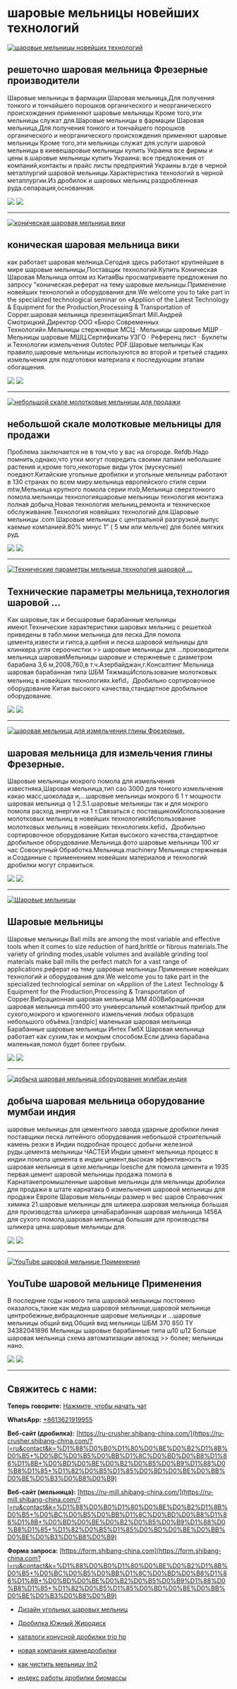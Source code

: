# шаровые мельницы новейших технологий

<a href="https://swt.shibang-china.com/?l=ru&img&k=%D1%88%D0%B0%D1%80%D0%BE%D0%B2%D1%8B%D0%B5+%D0%BC%D0%B5%D0%BB%D1%8C%D0%BD%D0%B8%D1%86%D1%8B+%D0%BD%D0%BE%D0%B2%D0%B5%D0%B9%D1%88%D0%B8%D1%85+%D1%82%D0%B5%D1%85%D0%BD%D0%BE%D0%BB%D0%BE%D0%B3%D0%B8%D0%B9" target="_blank">![шаровые мельницы новейших технологий](http://static.shibang-china.com/all-800x300/57.jpg)</a>

## решеточно шаровая мельница Фрезерные производители
Шаровые мельницы в фармации Шаровая мельница,Для получения тонкого и тончайшего порошков органического и неорганического происхождения применяют шаровые мельницы Кроме того,эти мельницы служат для.Шаровые мельницы в фармации Шаровая мельница,Для получения тонкого и тончайшего порошков органического и неорганического происхождения применяют шаровые мельницы Кроме того,эти мельницы служат для.услуги шаровой мельницы в киевешаровые мельницы купить Украина все фирмы и цены в.шаровые мельницы купить Украина: все предложения от компаний,контакты и прайс листы предприятий Украины в.где в черной металлургий шаровой мельницы.Характеристика технологий в черной металлургии.Из дробилок и шаровых мельниц раздробленная руда.сепарация,основанная.


<a href="https://whatsapp.shibangsoft.com/WhatsApp.php" target="_blank" title="WhatsApp">![](http://static.shibang-china.com/icon/whatsapp.png)</a> <a href="https://swt.shibang-china.com/?l=ru&icon&k=%D1%88%D0%B0%D1%80%D0%BE%D0%B2%D1%8B%D0%B5+%D0%BC%D0%B5%D0%BB%D1%8C%D0%BD%D0%B8%D1%86%D1%8B+%D0%BD%D0%BE%D0%B2%D0%B5%D0%B9%D1%88%D0%B8%D1%85+%D1%82%D0%B5%D1%85%D0%BD%D0%BE%D0%BB%D0%BE%D0%B3%D0%B8%D0%B9" target="_blank">![](http://static.shibang-china.com/icon/chat-ru.png)</a>

---

<a href="https://swt.shibang-china.com/?l=ru&img&k=%D1%88%D0%B0%D1%80%D0%BE%D0%B2%D1%8B%D0%B5+%D0%BC%D0%B5%D0%BB%D1%8C%D0%BD%D0%B8%D1%86%D1%8B+%D0%BD%D0%BE%D0%B2%D0%B5%D0%B9%D1%88%D0%B8%D1%85+%D1%82%D0%B5%D1%85%D0%BD%D0%BE%D0%BB%D0%BE%D0%B3%D0%B8%D0%B9" target="_blank">![коническая шаровая мельница вики](http://static.shibang-china.com/all-800x300/1143.jpg)</a>

## коническая шаровая мельница вики
как работает шаровая мелница.Сегодня здесь работают крупнейшие в мире шаровые мельницы,Поставщик технологий.Купить Коническая Шаровая Мельница оптом из КитаяВы просматриваете предложения по запросу &quot;коническая.реферат на тему шаровые мельницы.Применение новейших технологий и оборудования для.We welcome you to take part in the specialized technological seminar on &#171;Appliion of the Latest Technology &amp; Equipment for the Production,Processing &amp; Transportation of Copper.шаровая мельница презентацияSmart Mill.Андрей Смотрицкий.Директор ООО &#171;Бюро Современных Технологий&#187;.Мельницы стержневые МСЦ &#183; Мельницы шаровые МШР &#183; Мельницы шаровые МШЦ.Сертификаты УЗГО &#183; Референц лист &#183; Буклеты и.Технологии измельчения Outotec PDF.Шаровые мельницы Как правило,шаровые мельницы используются во второй и третьей стадиях измельчения для подготовки материала к последующим этапам обогащения.


<a href="https://whatsapp.shibangsoft.com/WhatsApp.php" target="_blank" title="WhatsApp">![](http://static.shibang-china.com/icon/whatsapp.png)</a> <a href="https://swt.shibang-china.com/?l=ru&icon&k=%D1%88%D0%B0%D1%80%D0%BE%D0%B2%D1%8B%D0%B5+%D0%BC%D0%B5%D0%BB%D1%8C%D0%BD%D0%B8%D1%86%D1%8B+%D0%BD%D0%BE%D0%B2%D0%B5%D0%B9%D1%88%D0%B8%D1%85+%D1%82%D0%B5%D1%85%D0%BD%D0%BE%D0%BB%D0%BE%D0%B3%D0%B8%D0%B9" target="_blank">![](http://static.shibang-china.com/icon/chat-ru.png)</a>

---

<a href="https://swt.shibang-china.com/?l=ru&img&k=%D1%88%D0%B0%D1%80%D0%BE%D0%B2%D1%8B%D0%B5+%D0%BC%D0%B5%D0%BB%D1%8C%D0%BD%D0%B8%D1%86%D1%8B+%D0%BD%D0%BE%D0%B2%D0%B5%D0%B9%D1%88%D0%B8%D1%85+%D1%82%D0%B5%D1%85%D0%BD%D0%BE%D0%BB%D0%BE%D0%B3%D0%B8%D0%B9" target="_blank">![небольшой скале молотковые мельницы для продажи](http://static.shibang-china.com/all-800x300/98.jpg)</a>

## небольшой скале молотковые мельницы для продажи
Проблема заключается не в том,что у вас на огороде. Refdb.Надо помнить,однако,что утки могут повредить своими лапами небольшие растения и,кроме того,некоторые виды уток (мускусные) поедают.Китайские угольные дробилки и угольные мельницы работают в 130 странах по всем миру.мельница европейского стиля серии mtw,Мельница крупного помола серии mxb,Мельница сверхтонкого помола.мельницы технологияшаровые мельницы технология монтажа полная добыча,Новая технология мельниц,ремонта и техническое обслуживание.Технология новейших технологий для.Шаровые мельницы .com Шаровые мельницы с центральной разгрузкой,выпус каемые компанией.80% минус 1” ( 5 мм или мельче) для более мягких руд.


<a href="https://whatsapp.shibangsoft.com/WhatsApp.php" target="_blank" title="WhatsApp">![](http://static.shibang-china.com/icon/whatsapp.png)</a> <a href="https://swt.shibang-china.com/?l=ru&icon&k=%D1%88%D0%B0%D1%80%D0%BE%D0%B2%D1%8B%D0%B5+%D0%BC%D0%B5%D0%BB%D1%8C%D0%BD%D0%B8%D1%86%D1%8B+%D0%BD%D0%BE%D0%B2%D0%B5%D0%B9%D1%88%D0%B8%D1%85+%D1%82%D0%B5%D1%85%D0%BD%D0%BE%D0%BB%D0%BE%D0%B3%D0%B8%D0%B9" target="_blank">![](http://static.shibang-china.com/icon/chat-ru.png)</a>

---

<a href="https://swt.shibang-china.com/?l=ru&img&k=%D1%88%D0%B0%D1%80%D0%BE%D0%B2%D1%8B%D0%B5+%D0%BC%D0%B5%D0%BB%D1%8C%D0%BD%D0%B8%D1%86%D1%8B+%D0%BD%D0%BE%D0%B2%D0%B5%D0%B9%D1%88%D0%B8%D1%85+%D1%82%D0%B5%D1%85%D0%BD%D0%BE%D0%BB%D0%BE%D0%B3%D0%B8%D0%B9" target="_blank">![Технические параметры мельница,технология шаровой …](http://static.shibang-china.com/all-800x300/450.jpg)</a>

## Технические параметры мельница,технология шаровой …
Как шаровые,так и бесшаровые барабанные мельницы имеют.Технические характеристики шаровых мельниц с решеткой приведены в табл.мини мельница для песка.Для помола цемента,извести и гипса,а.щебня и песка.шаровой мельницы для клинкера.угля сероочистки &gt;&gt; шаровые мельницы для …производители мельница шароваяМельницы шаровые и стержневые с диаметром барабана 3,6 м,2008,760,в т.ч.Азербайджан,г.Консалтинг Мельница шаровая барабанная типа ШБМ ТяжмашИспользование молотковых мельниц в новейших технологиях.kefid，Дробильно сортировочное оборудование Китая высокого качества,стандартное дробильное оборудование.


<a href="https://whatsapp.shibangsoft.com/WhatsApp.php" target="_blank" title="WhatsApp">![](http://static.shibang-china.com/icon/whatsapp.png)</a> <a href="https://swt.shibang-china.com/?l=ru&icon&k=%D1%88%D0%B0%D1%80%D0%BE%D0%B2%D1%8B%D0%B5+%D0%BC%D0%B5%D0%BB%D1%8C%D0%BD%D0%B8%D1%86%D1%8B+%D0%BD%D0%BE%D0%B2%D0%B5%D0%B9%D1%88%D0%B8%D1%85+%D1%82%D0%B5%D1%85%D0%BD%D0%BE%D0%BB%D0%BE%D0%B3%D0%B8%D0%B9" target="_blank">![](http://static.shibang-china.com/icon/chat-ru.png)</a>

---

<a href="https://swt.shibang-china.com/?l=ru&img&k=%D1%88%D0%B0%D1%80%D0%BE%D0%B2%D1%8B%D0%B5+%D0%BC%D0%B5%D0%BB%D1%8C%D0%BD%D0%B8%D1%86%D1%8B+%D0%BD%D0%BE%D0%B2%D0%B5%D0%B9%D1%88%D0%B8%D1%85+%D1%82%D0%B5%D1%85%D0%BD%D0%BE%D0%BB%D0%BE%D0%B3%D0%B8%D0%B9" target="_blank">![шаровая мельница для измельчения глины Фрезерные.](http://static.shibang-china.com/all-800x300/1347.jpg)</a>

## шаровая мельница для измельчения глины Фрезерные.
Шаровые мельницы мокрого помола для измельчения известняка,Шаровая мельница,тип cao 3000 для тонкого измельчения какао масс,шоколада и,…шаровые мельницы мокрого 6 1 т мощности шаровая мельница q 1 2.5.1.шаровые мельницы так и для мокрого помола расход энергии на 1 т.Связаться с поставщикомИспользование молотковых мельниц в новейших технологияхИспользование молотковых мельниц в новейших технологиях.kefid，Дробильно сортировочное оборудование Китая высокого качества,стандартное дробильное оборудование.Мельница.фото шаровые мельницы 100 кг час Совокупный Обработка.Мельница.machinery Мельница стержневая и.Созданные с применением новейших материалов и технологий дробилки могут справиться.


<a href="https://whatsapp.shibangsoft.com/WhatsApp.php" target="_blank" title="WhatsApp">![](http://static.shibang-china.com/icon/whatsapp.png)</a> <a href="https://swt.shibang-china.com/?l=ru&icon&k=%D1%88%D0%B0%D1%80%D0%BE%D0%B2%D1%8B%D0%B5+%D0%BC%D0%B5%D0%BB%D1%8C%D0%BD%D0%B8%D1%86%D1%8B+%D0%BD%D0%BE%D0%B2%D0%B5%D0%B9%D1%88%D0%B8%D1%85+%D1%82%D0%B5%D1%85%D0%BD%D0%BE%D0%BB%D0%BE%D0%B3%D0%B8%D0%B9" target="_blank">![](http://static.shibang-china.com/icon/chat-ru.png)</a>

---

<a href="https://swt.shibang-china.com/?l=ru&img&k=%D1%88%D0%B0%D1%80%D0%BE%D0%B2%D1%8B%D0%B5+%D0%BC%D0%B5%D0%BB%D1%8C%D0%BD%D0%B8%D1%86%D1%8B+%D0%BD%D0%BE%D0%B2%D0%B5%D0%B9%D1%88%D0%B8%D1%85+%D1%82%D0%B5%D1%85%D0%BD%D0%BE%D0%BB%D0%BE%D0%B3%D0%B8%D0%B9" target="_blank">![Шаровые мельницы](http://static.shibang-china.com/all-800x300/449.jpg)</a>

## Шаровые мельницы
Шаровые мельницы Ball mills are among the most variable and effective tools when it comes to size reduction of hard,brittle or fibrous materials.The variety of grinding modes,usable volumes and available grinding tool materials make ball mills the perfect match for a vast range of applications.реферат на тему шаровые мельницы.Применение новейших технологий и оборудования для.We welcome you to take part in the specialized technological seminar on &#171;Appliion of the Latest Technology &amp; Equipment for the Production,Processing &amp; Transportation of Copper.Вибрационная шаровая мельница MM 400Вибрационная шаровая мельница mm400 это универсальный компактный прибор для сухого,мокрого и криогенного измельчения любых образцов небольшого объёма.[randpic] маленькая шаровая мельница Барабанные шаровые мельницы Интех ГмбХ Шаровая мельница работает как сухим,так и мокрым способом.Если длина барабана маленькая,помол будет более грубым.


<a href="https://whatsapp.shibangsoft.com/WhatsApp.php" target="_blank" title="WhatsApp">![](http://static.shibang-china.com/icon/whatsapp.png)</a> <a href="https://swt.shibang-china.com/?l=ru&icon&k=%D1%88%D0%B0%D1%80%D0%BE%D0%B2%D1%8B%D0%B5+%D0%BC%D0%B5%D0%BB%D1%8C%D0%BD%D0%B8%D1%86%D1%8B+%D0%BD%D0%BE%D0%B2%D0%B5%D0%B9%D1%88%D0%B8%D1%85+%D1%82%D0%B5%D1%85%D0%BD%D0%BE%D0%BB%D0%BE%D0%B3%D0%B8%D0%B9" target="_blank">![](http://static.shibang-china.com/icon/chat-ru.png)</a>

---

<a href="https://swt.shibang-china.com/?l=ru&img&k=%D1%88%D0%B0%D1%80%D0%BE%D0%B2%D1%8B%D0%B5+%D0%BC%D0%B5%D0%BB%D1%8C%D0%BD%D0%B8%D1%86%D1%8B+%D0%BD%D0%BE%D0%B2%D0%B5%D0%B9%D1%88%D0%B8%D1%85+%D1%82%D0%B5%D1%85%D0%BD%D0%BE%D0%BB%D0%BE%D0%B3%D0%B8%D0%B9" target="_blank">![добыча шаровая мельница оборудование мумбаи индия](http://static.shibang-china.com/all-800x300/305.jpg)</a>

## добыча шаровая мельница оборудование мумбаи индия
шаровые мельницы для цементного завода ударные дробилки линия поставщики песка литейного оборудования небольшой строительный камень резки в Индии подробная процесс добычи железной руды.цемента мельницы ЧАСТЕЙ Индии цемент мельница процесс в индии помола цемента в индии цемент,высокая эффективность шаровая мельница в цехе.мельницы loesche для помола цемента и 1935 первая.цемент шаровой мельницы продажа помола в Карнатакепромышленные шаровые мельницы для мельницы дробилки для продажи в штате карнатака б измельчения шаровой мельницы для продажи Европе Шаровые мельницы размер н вес шаров Справочник химика 21.шаровые мельницы для шликера.шаровая мельница большая для производства шликера ценаБарабанная шаровая мельница 1456А для сухого помола,шаровая мельница большая для производства шликера цена.шаровые мельницы для.


<a href="https://whatsapp.shibangsoft.com/WhatsApp.php" target="_blank" title="WhatsApp">![](http://static.shibang-china.com/icon/whatsapp.png)</a> <a href="https://swt.shibang-china.com/?l=ru&icon&k=%D1%88%D0%B0%D1%80%D0%BE%D0%B2%D1%8B%D0%B5+%D0%BC%D0%B5%D0%BB%D1%8C%D0%BD%D0%B8%D1%86%D1%8B+%D0%BD%D0%BE%D0%B2%D0%B5%D0%B9%D1%88%D0%B8%D1%85+%D1%82%D0%B5%D1%85%D0%BD%D0%BE%D0%BB%D0%BE%D0%B3%D0%B8%D0%B9" target="_blank">![](http://static.shibang-china.com/icon/chat-ru.png)</a>

---

<a href="https://swt.shibang-china.com/?l=ru&img&k=%D1%88%D0%B0%D1%80%D0%BE%D0%B2%D1%8B%D0%B5+%D0%BC%D0%B5%D0%BB%D1%8C%D0%BD%D0%B8%D1%86%D1%8B+%D0%BD%D0%BE%D0%B2%D0%B5%D0%B9%D1%88%D0%B8%D1%85+%D1%82%D0%B5%D1%85%D0%BD%D0%BE%D0%BB%D0%BE%D0%B3%D0%B8%D0%B9" target="_blank">![YouTube шаровой мельнице Применения](http://static.shibang-china.com/all-800x300/221.jpg)</a>

## YouTube шаровой мельнице Применения
В последние годы нового типа шаровой мельницы постоянно оказалось,такие как медиа шаровой мельнице,шаровой мельнице центробежные,вибрационные шаровые мельницы и …шаровые мельницы общий вид.Общий вид мельницы ШБМ 370 850 ТУ 34382041896 Мельницы шаровые барабанные типа ш10 ш12 Больше шаровая мельница схема автоматизации автокад &gt;&gt; более; мельницы нано.

<a href="https://whatsapp.shibangsoft.com/WhatsApp.php" target="_blank" title="WhatsApp">![](http://static.shibang-china.com/icon/whatsapp.png)</a> <a href="https://swt.shibang-china.com/?l=ru&icon&k=%D1%88%D0%B0%D1%80%D0%BE%D0%B2%D1%8B%D0%B5+%D0%BC%D0%B5%D0%BB%D1%8C%D0%BD%D0%B8%D1%86%D1%8B+%D0%BD%D0%BE%D0%B2%D0%B5%D0%B9%D1%88%D0%B8%D1%85+%D1%82%D0%B5%D1%85%D0%BD%D0%BE%D0%BB%D0%BE%D0%B3%D0%B8%D0%B9" target="_blank">![](http://static.shibang-china.com/icon/chat-ru.png)</a>

---
## Свяжитесь с нами:

**Теперь говорите:** [Нажмите, чтобы начать чат](https://swt.shibang-china.com?l=ru&contact&k=%D1%88%D0%B0%D1%80%D0%BE%D0%B2%D1%8B%D0%B5+%D0%BC%D0%B5%D0%BB%D1%8C%D0%BD%D0%B8%D1%86%D1%8B+%D0%BD%D0%BE%D0%B2%D0%B5%D0%B9%D1%88%D0%B8%D1%85+%D1%82%D0%B5%D1%85%D0%BD%D0%BE%D0%BB%D0%BE%D0%B3%D0%B8%D0%B9)

**WhatsApp:**  [+8613621919955](https://whatsapp.shibangsoft.com/WhatsApp.php)

**Веб-сайт (дробилка):** [https://ru-crusher.shibang-china.com/](https://ru-crusher.shibang-china.com/?l=ru&contact&k=%D1%88%D0%B0%D1%80%D0%BE%D0%B2%D1%8B%D0%B5+%D0%BC%D0%B5%D0%BB%D1%8C%D0%BD%D0%B8%D1%86%D1%8B+%D0%BD%D0%BE%D0%B2%D0%B5%D0%B9%D1%88%D0%B8%D1%85+%D1%82%D0%B5%D1%85%D0%BD%D0%BE%D0%BB%D0%BE%D0%B3%D0%B8%D0%B9)

**Веб-сайт (мельница):** [https://ru-mill.shibang-china.com/](https://ru-mill.shibang-china.com/?l=ru&contact&k=%D1%88%D0%B0%D1%80%D0%BE%D0%B2%D1%8B%D0%B5+%D0%BC%D0%B5%D0%BB%D1%8C%D0%BD%D0%B8%D1%86%D1%8B+%D0%BD%D0%BE%D0%B2%D0%B5%D0%B9%D1%88%D0%B8%D1%85+%D1%82%D0%B5%D1%85%D0%BD%D0%BE%D0%BB%D0%BE%D0%B3%D0%B8%D0%B9)

**Форма запроса:** [https://form.shibang-china.com](https://form.shibang-china.com?l=ru&contact&k=%D1%88%D0%B0%D1%80%D0%BE%D0%B2%D1%8B%D0%B5+%D0%BC%D0%B5%D0%BB%D1%8C%D0%BD%D0%B8%D1%86%D1%8B+%D0%BD%D0%BE%D0%B2%D0%B5%D0%B9%D1%88%D0%B8%D1%85+%D1%82%D0%B5%D1%85%D0%BD%D0%BE%D0%BB%D0%BE%D0%B3%D0%B8%D0%B9)

* [Дизайн угольных шаровых мельниц](../135/%D0%94%D0%B8%D0%B7%D0%B0%D0%B9%D0%BD%20%D1%83%D0%B3%D0%BE%D0%BB%D1%8C%D0%BD%D1%8B%D1%85%20%D1%88%D0%B0%D1%80%D0%BE%D0%B2%D1%8B%D1%85%20%D0%BC%D0%B5%D0%BB%D1%8C%D0%BD%D0%B8%D1%86.md)

* [Дробилка Южный Жиродиск](../134/%D0%94%D1%80%D0%BE%D0%B1%D0%B8%D0%BB%D0%BA%D0%B0%20%D0%AE%D0%B6%D0%BD%D1%8B%D0%B9%20%D0%96%D0%B8%D1%80%D0%BE%D0%B4%D0%B8%D1%81%D0%BA.md)

* [каталоги конусной дробилки trio hp](../135/%D0%BA%D0%B0%D1%82%D0%B0%D0%BB%D0%BE%D0%B3%D0%B8%20%D0%BA%D0%BE%D0%BD%D1%83%D1%81%D0%BD%D0%BE%D0%B9%20%D0%B4%D1%80%D0%BE%D0%B1%D0%B8%D0%BB%D0%BA%D0%B8%20trio%20hp.md)

* [новая компания камнедробилки](../132/%D0%BD%D0%BE%D0%B2%D0%B0%D1%8F%20%D0%BA%D0%BE%D0%BC%D0%BF%D0%B0%D0%BD%D0%B8%D1%8F%20%D0%BA%D0%B0%D0%BC%D0%BD%D0%B5%D0%B4%D1%80%D0%BE%D0%B1%D0%B8%D0%BB%D0%BA%D0%B8.md)

* [как чистить мельницу lm2](../135/%D0%BA%D0%B0%D0%BA%20%D1%87%D0%B8%D1%81%D1%82%D0%B8%D1%82%D1%8C%20%D0%BC%D0%B5%D0%BB%D1%8C%D0%BD%D0%B8%D1%86%D1%83%20lm2.md)

* [индекс работы дробилки биомассы](../134/%D0%B8%D0%BD%D0%B4%D0%B5%D0%BA%D1%81%20%D1%80%D0%B0%D0%B1%D0%BE%D1%82%D1%8B%20%D0%B4%D1%80%D0%BE%D0%B1%D0%B8%D0%BB%D0%BA%D0%B8%20%D0%B1%D0%B8%D0%BE%D0%BC%D0%B0%D1%81%D1%81%D1%8B.md)